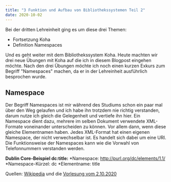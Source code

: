 ```yaml
---
title: "3 Funktion und Aufbau von Bibliothekssystemen Teil 2"
date: 2020-10-02
---
```



Bei der dritten Lehreinheit ging es um diese drei Themen:
* Fortsetzung Koha
* Definition Namespaces

Und es geht weiter mit dem Bibliothekssystem Koha. Heute machten wir drei neue Übungen mit Koha auf die ich in diesem Blogpost eingehen möchte. Nach den drei Übungen möchte ich noch einen kurzen Exkurs zum Begriff "Namespaces" machen, da er in der Lehreinheit ausführlich besprochen wurde. 



## Namespace
Der Begriff Namespaces ist mir während des Studiums schon ein paar mal über den Weg gelaufen und ich habe ihn trotzdem nie richtig verstanden, darum nutze ich gleich die Gelegenheit und vertiefe ihn hier.
Ein Namespace dient dazu, mehrere im selben Dokument verwendete XML-Formate voneinander unterscheiden zu können. Vor allem dann, wenn diese gleiche Elementnamen haben. Jedes XML-Format hat einen eigenen Namespace, der nicht verwechselbar ist. Es handelt sich dabei um eine URI. 
Die Funktionsweise der Namespaces kann wie die Vorwahl von Telefonnummern verstanden werden. 

**Dublin Core-Beispiel dc:title:**
*Namespace: http://purl.org/dc/elements/1.1/
*Namespace-Kürzel: dc
*Elementname: title

Quellen: [Wikipedia](https://de.wikipedia.org/wiki/Namensraum_(XML)) und die [Vorlesung vom 2.10.2020](https://pad.gwdg.de/hpRnEqJCTfuTrd-gbdmd2w?both#%E2%80%9CNamespaces%E2%80%9D) 


